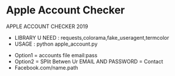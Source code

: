 # Apple Account Checker
APPLE ACCOUNT CHECKER 2019
* LIBRARY U NEED : requests,colorama,fake_useragent,termcolor
* USAGE : python apple_account.py
- Option1 = accounts file email:pass
- Option2 = SPlit Betwen Ur EMAIL AND PASSWORD
= Contact 
- Facebook.com/name.path
